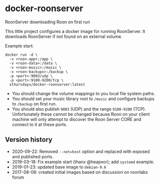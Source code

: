 # docker-roonserver
RoonServer downloading Roon on first run

This little project configures a docker image for running RoonServer.
It downloads RoonServer if not found on an external volume.

Example start:

    docker run -d \
      -v <roon-app>:/app \
      -v <roon-data>:/data \
      -v <roon-music>:/music \
      -v <roon-backups>:/backup \
      -p <port>:9003/udp \
      -p <port>:9100-9200/tcp \
      xthursdayx/docker-roonserver:latest
  
  * You should change the volume mappings to you local file system paths.
  * You should set your music library root to `/music` and configure backups to `/backup` on first run.
  * You should also publish `9003` (UDP) and the range `9100-9200` (TCP). Unfortunately these cannot be changed because Roon on your client machine will only attempt to discover the Roon Server CORE and connect to it at these ports. 
  
## Version history

  * 2020-09-22: Removed `--net=host` option and replaced with exposed and published ports. 
  * 2019-03-18: Fix example start (thanx @heapxor); add `systemd` example.
  * 2019-01-23: updated base image to `debian-9.6`
  * 2017-08-08: created initial images based on discussion on roonlabs forum

